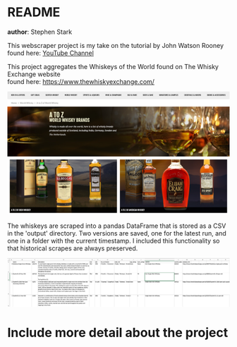 # README
**author**: Stephen Stark

This webscraper project is my take on the tutorial by John Watson Rooney 
found here: [YouTube Channel](https://www.youtube.com/watch?v=nCuPv3tf2Hg&ab_channel=JohnWatsonRooney)

This project aggregates the Whiskeys of the World found on The Whisky Exchange website \
found here: https://www.thewhiskyexchange.com/

<div align="center">
    <img src="/screenshots/whiskyexchange.jpg" title="Whiskyexchange.com" alt="Source site Whiskyexchange.com"></img> 
</div>

The whiskeys are scraped into a pandas DataFrame that is stored as a CSV in the 'output' directory. Two versions are 
saved, one for the latest run, and one in a folder with the current timestamp. I included this functionality so that 
historical scrapes are always preserved.

<div align="center">
    <img src="/screenshots/screen1.jpg" title="Sample Output" alt="Screenshot of the CSV output opened in excel to show 
the sample format."></img> 
</div>

# Include more detail about the project
